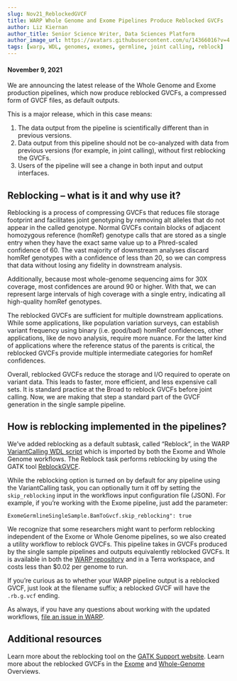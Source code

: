 ```yaml
---
slug: Nov21_ReblockedGVCF
title: WARP Whole Genome and Exome Pipelines Produce Reblocked GVCFs
author: Liz Kiernan
author_title: Senior Science Writer, Data Sciences Platform
author_image_url: https://avatars.githubusercontent.com/u/14366016?v=4
tags: [warp, WDL, genomes, exomes, germline, joint calling, reblock]
---
```


#### November 9, 2021  

We are announcing the latest release of the Whole Genome and Exome production pipelines, which now produce reblocked GVCFs, a compressed form of GVCF files, as default outputs. 

This is a major release, which in this case means:


1. The data output from the pipeline is scientifically different than in previous versions.
2. Data output from this pipeline should not be co-analyzed with data from previous versions (for example, in joint calling), without first reblocking the GVCFs. 
3. Users of the pipeline will see a change in both input and output interfaces.

## Reblocking – what is it and why use it?
Reblocking is a process of compressing GVCFs that reduces file storage footprint and facilitates joint genotyping by removing alt alleles that do not appear in the called genotype. Normal GVCFs contain blocks of adjacent homozygous reference (homRef) genotype calls that are stored as a single entry when they have the exact same value up to a Phred-scaled confidence of 60. The vast majority of downstream analyses discard homRef genotypes with a confidence of less than 20, so we can compress that data without losing any fidelity in downstream analysis. 

Additionally, because most whole-genome sequencing aims for 30X coverage, most confidences are around 90 or higher. With that, we can represent large intervals of high coverage with a single entry, indicating all high-quality homRef genotypes.

The reblocked GVCFs are sufficient for multiple downstream applications. While some applications, like population variation surveys, can establish variant frequency using binary (i.e. good/bad) homRef confidences, other applications, like de novo analysis, require more nuance. For the latter kind of applications where the reference status of the parents is critical, the reblocked GVCFs provide multiple intermediate categories for homRef confidences. 

Overall, reblocked GVCFs reduce the storage and I/O required to operate on variant data. This leads to faster, more efficient, and less expensive call sets. It is standard practice at the Broad to reblock GVCFs before joint calling. Now, we are making that step a standard part of the GVCF generation in the single sample pipeline. 

## How is reblocking implemented in the pipelines?
We’ve added reblocking as a default subtask, called “Reblock”, in the WARP [VariantCalling WDL script](https://github.com/broadinstitute/warp/blob/develop/pipelines/wdl/dna_seq/germline/variant_calling/VariantCalling.wdl) which is imported by both the Exome and Whole Genome workflows. The Reblock task performs reblocking by using the GATK tool [ReblockGVCF](https://gatk.broadinstitute.org/hc/en-us/articles/360037593171). 

While the reblocking option is turned on by default for any pipeline using the VariantCalling task, you can optionally turn it off by setting the `skip_reblocking` input in the workflows input configuration file (JSON). For example, if you’re working with the Exome pipeline, just add the parameter:

```WDL
ExomeGermlineSingleSample.BamToGvcf.skip_reblocking": true
```

We recognize that some researchers might want to perform reblocking independent of the Exome or Whole Genome pipelines, so we also created a utility workflow to reblock GVCFs. This pipeline takes in GVCFs produced by the single sample pipelines and outputs equivalently reblocked GVCFs. It is available in both the [WARP repository](https://github.com/broadinstitute/warp/tree/develop/pipelines/wdl/dna_seq/germline/joint_genotyping/reblocking) and in a Terra workspace, and costs less than $0.02 per genome to run.

If you’re curious as to whether your WARP pipeline output is a reblocked GVCF, just look at the filename suffix; a reblocked GVCF will have the `.rb.g.vcf` ending. 

As always, if you have any questions about working with the updated workflows, [file an issue in WARP](https://github.com/broadinstitute/warp/issues).

## Additional resources
Learn more about the reblocking tool on the [GATK Support website](https://gatk.broadinstitute.org/hc/en-us/articles/4405443600667). 
Learn more about the reblocked GVCFs in the [Exome](https://broadinstitute.github.io/warp/docs/Pipelines/Exome_Germline_Single_Sample_Pipeline/README) and [Whole-Genome](https://broadinstitute.github.io/warp/docs/Pipelines/Whole_Genome_Germline_Single_Sample_Pipeline/README) Overviews.

